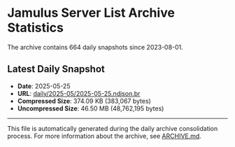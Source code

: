 # Jamulus Server List Archive Statistics

The archive contains 664 daily snapshots since 2023-08-01.

## Latest Daily Snapshot

- **Date**: 2025-05-25
- **URL**: [daily/2025-05/2025-05-25.ndjson.br](https://jamulus-archive.ap-south-1.linodeobjects.com/main/daily/2025-05/2025-05-25.ndjson.br)
- **Compressed Size**: 374.09 KB (383,067 bytes)
- **Uncompressed Size**: 46.50 MB (48,762,195 bytes)

---

This file is automatically generated during the daily archive consolidation process.
For more information about the archive, see [ARCHIVE.md](ARCHIVE.md).
